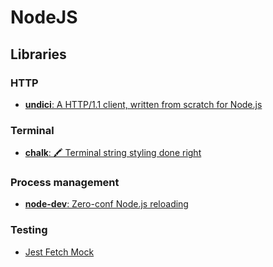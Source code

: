 # NodeJS

## Libraries

### HTTP

- [**undici**: A HTTP/1.1 client, written from scratch for Node.js](https://github.com/nodejs/undici)

### Terminal

- [**chalk**: 🖍 Terminal string styling done right](https://github.com/chalk/chalk)

### Process management

- [**node-dev**: Zero-conf Node.js reloading](https://github.com/fgnass/node-dev)

### Testing

- [Jest Fetch Mock](https://github.com/jefflau/jest-fetch-mock)
